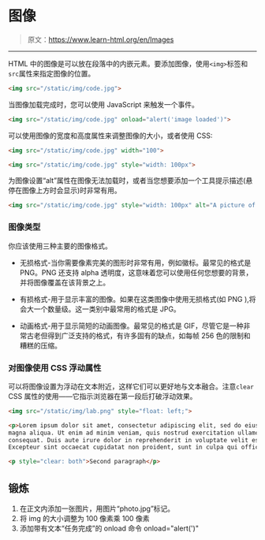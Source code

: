 # 图像

> 原文：<https://www.learn-html.org/en/Images>

* * *

HTML 中的图像是可以放在段落中的内嵌元素。要添加图像，使用`<img>`标签和`src`属性来指定图像的位置。

```html
<img src="/static/img/code.jpg"> 
```

当图像加载完成时，您可以使用 JavaScript 来触发一个事件。

```html
<img src="/static/img/code.jpg" onload="alert('image loaded')"> 
```

可以使用图像的宽度和高度属性来调整图像的大小，或者使用 CSS:

```html
<img src="/static/img/code.jpg" width="100">

<img src="/static/img/code.jpg" style="width: 100px"> 
```

为图像设置“alt”属性在图像无法加载时，或者当您想要添加一个工具提示描述(悬停在图像上方时会显示)时非常有用。

```html
<img src="/static/img/code.jpg" style="width: 100px" alt="A picture of some code"> 
```

### 图像类型

你应该使用三种主要的图像格式。

*   无损格式-当你需要像素完美的图形时非常有用，例如徽标。最常见的格式是 PNG。PNG 还支持 alpha 透明度，这意味着您可以使用任何您想要的背景，并将图像覆盖在该背景之上。
*   有损格式-用于显示丰富的图像。如果在这类图像中使用无损格式(如 PNG ),将会大一个数量级。这一类别中最常用的格式是 JPG。

*   动画格式-用于显示简短的动画图像。最常见的格式是 GIF，尽管它是一种非常古老但得到广泛支持的格式，有许多固有的缺点，如每帧 256 色的限制和糟糕的压缩。

### 对图像使用 CSS 浮动属性

可以将图像设置为浮动在文本附近，这样它们可以更好地与文本融合。注意`clear` CSS 属性的使用——它指示浏览器在第一段后打破浮动效果。

```html
<img src="/static/img/lab.png" style="float: left;">

<p>Lorem ipsum dolor sit amet, consectetur adipiscing elit, sed do eiusmod tempor incididunt ut labore et dolore 
magna aliqua. Ut enim ad minim veniam, quis nostrud exercitation ullamco laboris nisi ut aliquip ex ea commodo 
consequat. Duis aute irure dolor in reprehenderit in voluptate velit esse cillum dolore eu fugiat nulla pariatur. 
Excepteur sint occaecat cupidatat non proident, sunt in culpa qui officia deserunt mollit anim id est laborum.</p>

<p style="clear: both">Second paragraph</p> 
```

## 锻炼

1.  在正文内添加一张图片，用图片“photo.jpg”标记。
2.  将 img 的大小调整为 100 像素乘 100 像素
3.  添加带有文本“任务完成”的 onload 命令 onload="alert(')"